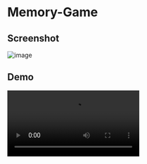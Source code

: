 # Memory-Game


## Screenshot

![image](https://user-images.githubusercontent.com/68768410/214887160-56a3c3ba-41e1-4e16-9651-784c13e48db2.png)


## Demo
<video src="/video/Memory Game - Google Chrome 2023-01-26 21-22-52.mp4" controls="controls" style="max-width: 730px;">
</video>
